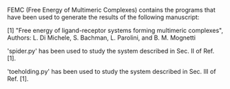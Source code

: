 FEMC (Free Energy of Multimeric Complexes) contains the programs that have been used to generate the results of the following manuscript:

[1] "Free energy of ligand-receptor systems forming multimeric complexes", Authors: L. Di Michele, S. Bachman, L. Parolini, and B. M. Mognetti

'spider.py' has been used to study the system described in Sec. II of Ref. [1].

'toeholding.py' has been used to study the system described in Sec. III of Ref. [1].
